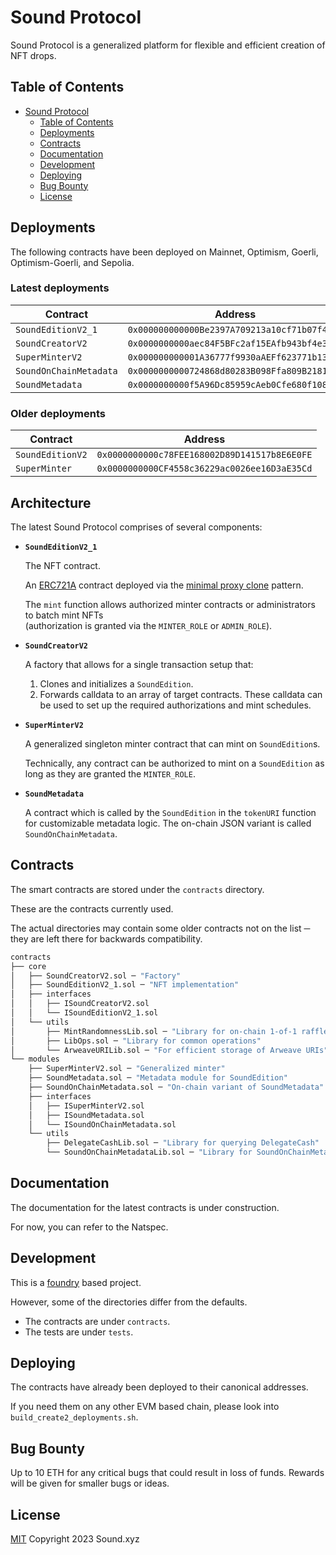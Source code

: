 # Sound Protocol

Sound Protocol is a generalized platform for flexible and efficient creation of NFT drops.

## Table of Contents

- [Sound Protocol](#sound-protocol)
  - [Table of Contents](#table-of-contents)
  - [Deployments](#deployments)
  - [Contracts](#contracts)
  - [Documentation](#documentation)
  - [Development](#development)
  - [Deploying](#deploying)
  - [Bug Bounty](#bug-bounty)
  - [License](#license)

## Deployments

The following contracts have been deployed on Mainnet, Optimism, Goerli, Optimism-Goerli, and Sepolia.

### Latest deployments

| Contract  |  Address |
|---|---|
| `SoundEditionV2_1` | `0x000000000000Be2397A709213a10cf71b07f42eE`
| `SoundCreatorV2` | `0x0000000000aec84F5BFc2af15EAfb943bf4e3522`
| `SuperMinterV2` | `0x000000000001A36777f9930aAEFf623771b13e70`
| `SoundOnChainMetadata` | `0x0000000000724868d80283B098Ffa809B2181692`
| `SoundMetadata` | `0x0000000000f5A96Dc85959cAeb0Cfe680f108FB5`

### Older deployments

| Contract  |  Address |
|---|---|
| `SoundEditionV2` | `0x0000000000c78FEE168002D89D141517b8E6E0FE`
| `SuperMinter` | `0x0000000000CF4558c36229ac0026ee16D3aE35Cd`

## Architecture

The latest Sound Protocol comprises of several components: 

- **`SoundEditionV2_1`**  

  The NFT contract.

  An [ERC721A](https://github.com/chiru-labs/ERC721A) contract deployed via the [minimal proxy clone](https://eips.ethereum.org/EIPS/eip-1167) pattern.

  The `mint` function allows authorized minter contracts or administrators to batch mint NFTs  
  (authorization is granted via the `MINTER_ROLE` or `ADMIN_ROLE`).

- **`SoundCreatorV2`** 

  A factory that allows for a single transaction setup that:
  1. Clones and initializes a `SoundEdition`.
  2. Forwards calldata to an array of target contracts. These calldata can be used to set up the required authorizations and mint schedules.

- **`SuperMinterV2`**

  A generalized singleton minter contract that can mint on `SoundEdition`s.

  Technically, any contract can be authorized to mint on a `SoundEdition` as long as they are granted the `MINTER_ROLE`.

- **`SoundMetadata`**

  A contract which is called by the `SoundEdition` in the `tokenURI` function for customizable metadata logic. The on-chain JSON variant is called `SoundOnChainMetadata`.


## Contracts

The smart contracts are stored under the `contracts` directory.

These are the contracts currently used.

The actual directories may contain some older contracts not on the list ─ they are left there for backwards compatibility.

```ml
contracts
├── core
│   ├── SoundCreatorV2.sol ─ "Factory"
│   ├── SoundEditionV2_1.sol ─ "NFT implementation"
│   ├── interfaces
│   │   ├── ISoundCreatorV2.sol
│   │   └── ISoundEditionV2_1.sol
│   └── utils
│       ├── MintRandomnessLib.sol ─ "Library for on-chain 1-of-1 raffle"
│       ├── LibOps.sol ─ "Library for common operations"
│       └── ArweaveURILib.sol ─ "For efficient storage of Arweave URIs"
└── modules
    ├── SuperMinterV2.sol ─ "Generalized minter"
    ├── SoundMetadata.sol ─ "Metadata module for SoundEdition"
    ├── SoundOnChainMetadata.sol ─ "On-chain variant of SoundMetadata"
    ├── interfaces
    │   ├── ISuperMinterV2.sol
    │   ├── ISoundMetadata.sol
    │   └── ISoundOnChainMetadata.sol
    └── utils
        ├── DelegateCashLib.sol ─ "Library for querying DelegateCash"
        └── SoundOnChainMetadataLib.sol ─ "Library for SoundOnChainMetadata"
```

## Documentation

The documentation for the latest contracts is under construction.

For now, you can refer to the Natspec.

## Development

This is a [foundry](https://getfoundry.sh) based project. 

However, some of the directories differ from the defaults. 

- The contracts are under `contracts`.
- The tests are under `tests`.

## Deploying

The contracts have already been deployed to their canonical addresses.

If you need them on any other EVM based chain, please look into `build_create2_deployments.sh`.

## Bug Bounty

Up to 10 ETH for any critical bugs that could result in loss of funds. Rewards will be given for smaller bugs or ideas.

## License

[MIT](LICENSE) Copyright 2023 Sound.xyz

